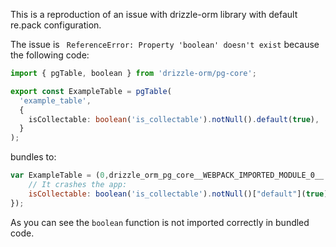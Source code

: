 This is a reproduction of an issue with drizzle-orm library with default re.pack configuration.

The issue is ` ReferenceError: Property 'boolean' doesn't exist` because the following code:

```typescript
import { pgTable, boolean } from 'drizzle-orm/pg-core';

export const ExampleTable = pgTable(
  'example_table',
  {
    isCollectable: boolean('is_collectable').notNull().default(true),
  }
);
```

bundles to:
```javascript
var ExampleTable = (0,drizzle_orm_pg_core__WEBPACK_IMPORTED_MODULE_0__.pgTable)('example_table', {
    // It crashes the app:
    isCollectable: boolean('is_collectable').notNull()["default"](true)
});
```

As you can see the `boolean` function is not imported correctly in bundled code.
